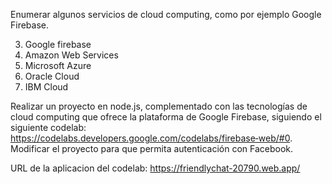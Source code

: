 Enumerar algunos servicios de cloud computing, como por ejemplo Google Firebase.

3. Google firebase
4. Amazon Web Services
5. Microsoft Azure
6. Oracle Cloud
7. IBM Cloud

Realizar un proyecto en node.js, complementado con las tecnologías de cloud computing
que ofrece la plataforma de Google Firebase, siguiendo el siguiente codelab:
https://codelabs.developers.google.com/codelabs/firebase‐web/#0. Modificar el proyecto para que permita autenticación con Facebook.

URL de la aplicacion del codelab:
https://friendlychat-20790.web.app/
